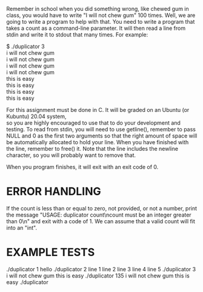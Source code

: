 Remember in school when you did something wrong, like chewed gum in class, you would have to write "I will not chew gum" 100 times. 
Well, we are going to write a program to help with that. You need to write a program that takes a count as a command-line parameter. 
It will then read a line from stdin and write it to stdout that many times. For example: 

$ ./duplicator 3<br/>
i will not chew gum<br/>
i will not chew gum<br/>
i will not chew gum<br/>
i will not chew gum<br/>
this is easy<br/>
this is easy<br/>
this is easy<br/>
this is easy<br/>

For this assignment must be done in C. It will be graded on an Ubuntu (or Kubuntu) 20.04 system,   
so you are highly encouraged to use that to do your development and testing. To read from stdin, you will need to use getline(), 
remember to pass NULL and 0 as the first two arguments so that the right amount of space will be automatically allocated to hold your line. 
When you have finished with the line, remember to free() it. Note that the line includes the newline character, so you will probably want to remove that.

When you program finishes, it will exit with an exit code of 0.

# ERROR HANDLING

If the count is less than or equal to zero, not provided, or not a number, 
print the message "USAGE: duplicator count\ncount must be an integer greater than 0\n" and exit with a code of 1. 
We can assume that a valid count will fit into an "int". 

# EXAMPLE TESTS

./duplicator 1
hello
./duplicator 2
line 1
line 2
line 3
line 4
line 5
./duplicator 3
i will not chew gum
this is easy
./duplicator 135
i will not chew gum
this is easy
./duplicator


